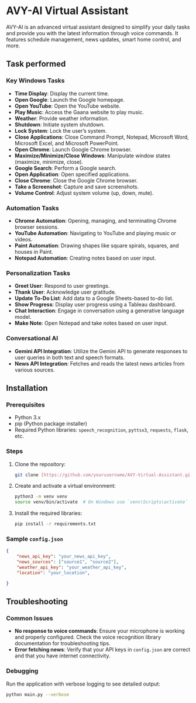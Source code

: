 # AVY-AI Virtual Assistant

AVY-AI is an advanced virtual assistant designed to simplify your daily tasks and provide you with the latest information through voice commands. It features schedule management, news updates, smart home control, and more.

## Task performed 

### Key Windows Tasks

- **Time Display**: Display the current time.
- **Open Google**: Launch the Google homepage.
- **Open YouTube**: Open the YouTube website.
- **Play Music**: Access the Gaana website to play music.
- **Weather**: Provide weather information.
- **Shutdown**: Initiate system shutdown.
- **Lock System**: Lock the user’s system.
- **Close Applications**: Close Command Prompt, Notepad, Microsoft Word, Microsoft Excel, and Microsoft PowerPoint.
- **Open Chrome**: Launch Google Chrome browser.
- **Maximize/Minimize/Close Windows**: Manipulate window states (maximize, minimize, close).
- **Google Search**: Perform a Google search.
- **Open Application**: Open specified applications.
- **Close Chrome**: Close the Google Chrome browser.
- **Take a Screenshot**: Capture and save screenshots.
- **Volume Control**: Adjust system volume (up, down, mute).

### Automation Tasks

- **Chrome Automation**: Opening, managing, and terminating Chrome browser sessions.
- **YouTube Automation**: Navigating to YouTube and playing music or videos.
- **Paint Automation**: Drawing shapes like square spirals, squares, and houses in Paint.
- **Notepad Automation**: Creating notes based on user input.

### Personalization Tasks

- **Greet User**: Respond to user greetings.
- **Thank User**: Acknowledge user gratitude.
- **Update To-Do List**: Add data to a Google Sheets-based to-do list.
- **Show Progress**: Display user progress using a Tableau dashboard.
- **Chat Interaction**: Engage in conversation using a generative language model.
- **Make Note**: Open Notepad and take notes based on user input.

### Conversational AI

- **Gemini API Integration**: Utilize the Gemini API to generate responses to user queries in both text and speech formats.
- **News API Integration**: Fetches and reads the latest news articles from various sources.

## Installation

### Prerequisites

- Python 3.x
- pip (Python package installer)
- Required Python libraries: `speech_recognition`, `pyttsx3`, `requests`, `flask`, etc.

### Steps

1. Clone the repository:

    ```bash
    git clone [https://github.com/yourusername/AVY-Virtual-Assistant.git]
    ```

2. Create and activate a virtual environment:

    ```bash
    python3 -m venv venv
    source venv/bin/activate  # On Windows use `venv\Scripts\activate`
    ```

3. Install the required libraries:

    ```bash
    pip install -r requirements.txt
    ```

### Sample `config.json`

```json
{
    "news_api_key": "your_news_api_key",
    "news_sources": ["source1", "source2"],
    "weather_api_key": "your_weather_api_key",
    "location": "your_location",

}
```
## Troubleshooting

### Common Issues

- **No response to voice commands**: Ensure your microphone is working and properly configured. Check the voice recognition library documentation for troubleshooting tips.
- **Error fetching news**: Verify that your API keys in `config.json` are correct and that you have internet connectivity.

### Debugging

Run the application with verbose logging to see detailed output:

```bash
python main.py --verbose



